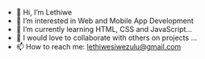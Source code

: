 - 👋 Hi, I’m Lethiwe
- 👀 I’m interested in Web and Mobile App Development
- 🌱 I’m currently learning HTML, CSS and JavaScript...
- 💞️ I would love to collaborate with others on projects ...
- 📫 How to reach me: lethiwesiwezulu@gmail.com

<!---
Dev-Lethiwe/Dev-Lethiwe is a ✨ special ✨ repository because its `README.md` (this file) appears on your GitHub profile.
You can click the Preview link to take a look at your changes.
--->
